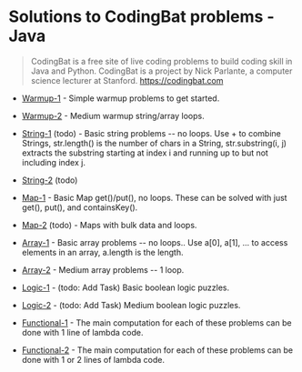 # Solutions to CodingBat problems - Java

> CodingBat is a free site of live coding problems to build coding skill in Java and Python. CodingBat is a project by Nick Parlante, a computer science lecturer at Stanford. https://codingbat.com


* [Warmup-1](https://github.com/sergius-la/CodingBat-Java/blob/master/src/main/java/WarmupOne.java) - Simple warmup problems to get started.

* [Warmup-2](https://github.com/sergius-la/CodingBat-Java/blob/master/src/main/java/WarmupTwo.java) - Medium warmup string/array loops.

* [String-1](https://github.com/sergius-la/CodingBat-Java/blob/master/src/main/java/StringOne.java) (todo) - Basic string problems -- no loops. Use + to combine Strings, str.length() is the number of chars in a String, str.substring(i, j) extracts the substring starting at index i and running up to but not including index j.

* [String-2](https://github.com/sergius-la/CodingBat-Java/blob/master/src/main/java/StringTwo.java) (todo) 

* [Map-1](https://github.com/sergius-la/CodingBat-Java/blob/master/src/main/java/MapOne.java) - Basic Map get()/put(), no loops. These can be solved with just get(), put(), and containsKey().

* [Map-2](https://github.com/sergius-la/CodingBat-Java/blob/master/src/main/java/MapTwo.java) (todo) -  Maps with bulk data and loops.

* [Array-1](https://github.com/sergius-la/CodingBat-Java/blob/master/src/main/java/ArrayOne.java) - Basic array problems -- no loops.. Use a[0], a[1], ... to access elements in an array, a.length is the length.

* [Array-2](https://github.com/sergius-la/CodingBat-Java/blob/master/src/main/java/ArrayTwo.java) - Medium array problems -- 1 loop.

* [Logic-1](https://github.com/sergius-la/CodingBat-Java/blob/master/src/main/java/LogicOne.java) - (todo: Add Task) Basic boolean logic puzzles.

* [Logic-2](https://github.com/sergius-la/CodingBat-Java/blob/master/src/main/java/LogicTwo.java) - (todo: Add Task) Medium boolean logic puzzles.

* [Functional-1](https://github.com/sergius-la/CodingBat-Java/blob/master/src/main/java/FunctionalOne.java) - The main computation for each of these problems can be done with 1 line of lambda code.

* [Functional-2](https://github.com/sergius-la/CodingBat-Java/blob/master/src/main/java/FunctionalTwo.java) - The main computation for each of these problems can be done with 1 or 2 lines of lambda code.